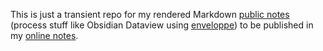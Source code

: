 This is just a transient repo for my rendered Markdown [public notes](https://github.com/SebastianErfort/notes_public) (process stuff like Obsidian Dataview using [enveloppe](https://github.com/Enveloppe/obsidian-enveloppe)) to be published in my [online notes](https://github.com/SebastianErfort/notes).
